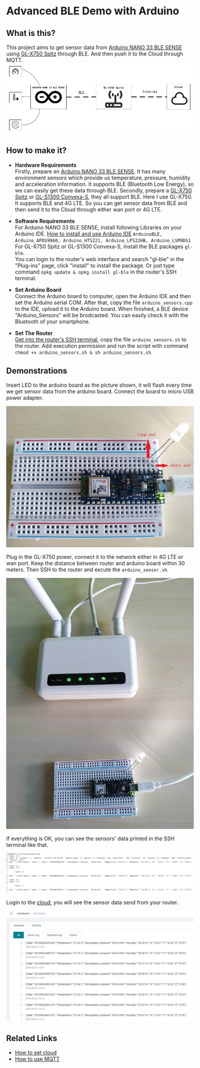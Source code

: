 # Advanced BLE Demo with Arduino
## What is this?
This project aims to get sensor data from [Arduino NANO 33 BLE SENSE](https://store.arduino.cc/usa/nano-33-ble-sense-with-headers) using [GL-X750 Spitz](https://www.gl-inet.com/products/gl-x750/) through BLE. And then push it to the Cloud through MQTT.
![BLE to Internet](https://github.com/YaoSir/Demonstration/blob/master/images/BLE-Internet.JPG)
## How to make it?
- **Hardware Requirements**  
Firstly, prepare an [Arduino NANO 33 BLE SENSE](https://store.arduino.cc/usa/nano-33-ble-sense-with-headers). It has many environment sensors which provide us temperature, pressure, humidity and acceleration information. It supports BLE (Bluetooth Low Energy), so we can easily get these data through BLE.
Secondly, prepare a [GL-X750 Spitz](https://www.gl-inet.com/products/gl-x750/) or [GL-S1300 Convexa-S](https://www.gl-inet.com/products/gl-s1300/), they all support BLE. Here I use GL-X750. It supports BLE and 4G LTE. So you can get sensor data from BLE and then send it to the Cloud through either wan port or 4G LTE.

- **Software Requirements**  
For Arduino NANO 33 BLE SENSE, install following Libraries on your Arduino IDE.
[How to install and use Arduino IDE](https://www.arduino.cc/en/Main/Software)
`ArduinoBLE, Arduino_APDS9960, Arduino_HTS221, Arduino_LPS22HB, Arduino_LSM9DS1`
For GL-X750 Spitz or GL-S1300 Convexa-S, install the BLE packages `gl-ble`.  
You can login to the router's web interface and search "gl-ble" in the "Plug-ins" page, click "install" to install the package. Or just type command `opkg update & opkg install gl-ble` in the router's SSH terminal.
- **Set Arduino Board**  
Connect the Arduino board to computer, open the Arduino IDE and then set the Arduino serial COM. After that, copy the file `arduino_sensors.cpp` to the IDE, upload it to the Arduino board. When finished, a BLE device "Arduino_Sensors" will be brodcasted. You can easily check it with the Bluetooth of your smartphone.
- **Set The Router**  
[Get into the router's SSH terminal](https://docs.gl-inet.com/en/3/app/ssh/), copy the file `arduino_sensors.sh` to the router. Add execution permission and run the script with command `chmod +x arduino_sensors.sh & sh arduino_sensors.sh`.
## Demonstrations
Insert LED to the arduino board as the picture shown, it will flash every time we get sensor data from the arduino board. Connect the board to micro USB power adapter.  

![](https://github.com/YaoSir/Demonstration/blob/master/images/arduino.jpg)  

Plug in the GL-X750 power, connect it to the network either in 4G LTE or wan port. Keep the distance between router and arduino board within 30 meters. Then SSH to the router and excute the `arduino_sensor.sh`.  

![](https://github.com/YaoSir/Demonstration/blob/master/images/arduino_x750.jpg)  

If everything is OK, you can see the sensors' data printed in the SSH terminal like that.  

![](https://github.com/YaoSir/Demonstration/blob/master/images/sensor_data.JPG)  

Login to the [cloud](https://www.goodcloud.xyz/#/login), you will see the sensor data send from your router.  

![](https://github.com/YaoSir/Demonstration/blob/master/images/cloud.JPG) 
## Related Links
- [How to set cloud](https://docs.gl-inet.com/en/3/app/cloud/)
- [How to use MQTT](https://docs.gl-inet.com/en/3/app/ble2mqtt/)
